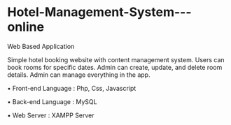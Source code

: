 # Hotel-Management-System---online
Web Based Application

Simple hotel booking website with content management system. Users can book rooms for specific dates. Admin can create, update, and delete room details. Admin can manage everything in the app.

•	Front-end Language	:	Php, Css, Javascript

•	Back-end Language  	:	MySQL 

•	Web Server	        :	XAMPP Server 
